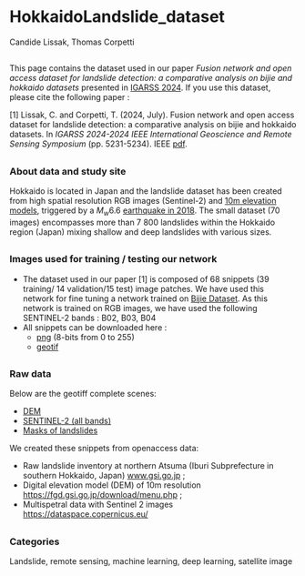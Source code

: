 # HokkaidoLandslide_dataset
Candide Lissak, Thomas Corpetti
##
This page contains the dataset used in our paper *Fusion network and open access dataset for landslide detection: a comparative analysis on bijie and hokkaido datasets* presented in [IGARSS 2024](https://www.2024.ieeeigarss.org/). If you use this dataset, please cite the following paper :

[1] Lissak, C. and Corpetti, T. (2024, July). Fusion network and open access dataset for landslide detection: a comparative analysis on bijie and hokkaido datasets.  In _IGARSS 2024-2024 IEEE International Geoscience and Remote Sensing Symposium_ (pp. 5231-5234). IEEE [pdf]().
##
### About data and study site
Hokkaido is located in Japan and the landslide dataset has been created from high spatial resolution RGB images (Sentinel-2) and [10m elevation models](https://fgd.gsi.go.jp/download/menu.php), triggered by a  $M_w 6.6$ [earthquake in 2018](https://link.springer.com/article/10.1007/s10346-019-01187-7). The small dataset (70 images) encompasses more than 7 800 landslides  within the Hokkaido region (Japan) mixing shallow and deep landslides with various sizes.
##

### Images used for training / testing our network
- The dataset used in our paper [1] is composed of 68 snippets (39 training/ 14 validation/15 test) image patches. We have used this network for fine tuning a network trained on [Bijie Dataset](http://gpcv.whu.edu.cn/data/Bijie_pages.html). As this network is trained on RGB images, we have used the following SENTINEL-2 bands : B02, B03, B04
- All snippets can be downloaded here :
	- [png](https://drive.google.com/file/d/1eRh6XMw7R8V3AkOPIHmsAvu5kZ_aIoDX/view?usp=sharing) (8-bits from 0 to 255)
	- [geotif](https://drive.google.com/file/d/1_fq7bNhYA1S09q5oihIdcHfPfBRtV-8i/view?usp=sharing)

##

### Raw data
Below are the geotiff complete scenes:
- [DEM](https://drive.google.com/file/d/1TcqJFyFWyfCtUHjV1fXpf5voxV0Cy4dF/view?usp=sharing)
- [SENTINEL-2 (all bands)](https://drive.google.com/file/d/1oeVaJI3igoCuvKj6kpsnKUzZKQgL0i49/view?usp=sharing)
- [Masks of landslides](https://drive.google.com/file/d/1w45lS41lcuCTCEEMTjTqn1_TzWlNMI9f/view?usp=sharing)

We created these snippets from openaccess data:
- Raw landslide inventory at northern Atsuma (Iburi Subprefecture in southern Hokkaido, Japan) www.gsi.go.jp ;
- Digital elevation model (DEM) of 10m resolution https://fgd.gsi.go.jp/download/menu.php ;
- Multispetral data with Sentinel 2 images https://dataspace.copernicus.eu/
##
### Categories
Landslide, remote sensing, machine learning, deep learning, satellite image

